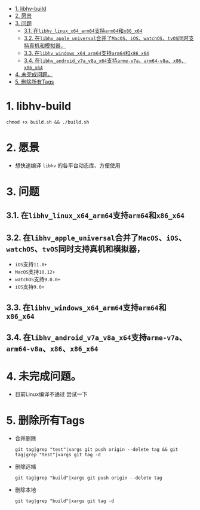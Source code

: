 
<!-- TOC -->

- [1. libhv-build](#1-libhv-build)
- [2. 愿景](#2-愿景)
- [3. 问题](#3-问题)
    - [3.1. 在`libhv_linux_x64_arm64`支持`arm64`和`x86_x64`](#31-在libhv_linux_x64_arm64支持arm64和x86_x64)
    - [3.2. 在`libhv_apple_universal`合并了`MacOS`、`iOS`、`watchOS`、`tvOS`同时支持真机和模拟器，](#32-在libhv_apple_universal合并了macosioswatchostvos同时支持真机和模拟器)
    - [3.3. 在`libhv_windows_x64_arm64`支持`arm64`和`x86_x64`](#33-在libhv_windows_x64_arm64支持arm64和x86_x64)
    - [3.4. 在`libhv_android_v7a_v8a_x64`支持`arme-v7a`、`arm64-v8a`、`x86`、`x86_x64`](#34-在libhv_android_v7a_v8a_x64支持arme-v7aarm64-v8ax86x86_x64)
- [4. 未完成问题。](#4-未完成问题)
- [5. 删除所有Tags](#5-删除所有tags)

<!-- /TOC -->

# 1. libhv-build
```
chmod +x build.sh && ./build.sh
```
# 2. 愿景
* 想快速编译 `libhv` 的各平台动态库、方便使用


# 3. 问题

## 3.1. 在`libhv_linux_x64_arm64`支持`arm64`和`x86_x64`
## 3.2. 在`libhv_apple_universal`合并了`MacOS`、`iOS`、`watchOS`、`tvOS`同时支持真机和模拟器，
* `iOS`支持`11.0+`
* `MacOS`支持`10.12+`
* `watchOS`支持`9.0.0+`
* `iOS`支持`9.0+`

## 3.3. 在`libhv_windows_x64_arm64`支持`arm64`和`x86_x64`
## 3.4. 在`libhv_android_v7a_v8a_x64`支持`arme-v7a`、`arm64-v8a`、`x86`、`x86_x64`


# 4. 未完成问题。
* 目前Linux编译不通过
尝试一下

# 5. 删除所有Tags
*   合并删除
    ```
    git tag|grep "test"|xargs git push origin --delete tag && git tag|grep "test"|xargs git tag -d 
    ```

*   删除远端
    ```
    git tag|grep "build"|xargs git push origin --delete tag
    ```

*   删除本地
    ```
    git tag|grep "build"|xargs git tag -d 
    ```